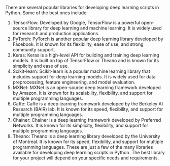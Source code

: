 There are several popular libraries for developing deep learning scripts in Python. Some of the best ones include:
1. TensorFlow: Developed by Google, TensorFlow is a powerful open-source library for deep learning and machine learning. It is widely used for research and production applications.
2. PyTorch: PyTorch is another popular deep learning library developed by Facebook. It is known for its flexibility, ease of use, and strong community support.
3. Keras: Keras is a high-level API for building and training deep learning models. It is built on top of TensorFlow or Theano and is known for its simplicity and ease of use.
4. Scikit-learn: Scikit-learn is a popular machine learning library that includes support for deep learning models. It is widely used for data preprocessing, feature engineering, and model evaluation.
5. MXNet: MXNet is an open-source deep learning framework developed by Amazon. It is known for its scalability, flexibility, and support for multiple programming languages.
6. Caffe: Caffe is a deep learning framework developed by the Berkeley AI Research (BAIR) lab. It is known for its speed, flexibility, and support for multiple programming languages.
7. Chainer: Chainer is a deep learning framework developed by Preferred Networks. It is known for its simplicity, flexibility, and support for multiple programming languages.
8. Theano: Theano is a deep learning library developed by the University of Montreal. It is known for its speed, flexibility, and support for multiple programming languages.
These are just a few of the many libraries available for developing deep learning scripts in Python. The best library for your project will depend on your specific needs and requirements.
